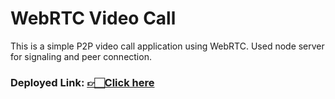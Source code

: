 # WebRTC Video Call

This is a simple P2P video call application using WebRTC. Used node server for signaling and peer connection.

### Deployed Link: [👉🏻Click here](https://webrtc-p2p.onrender.com/)

